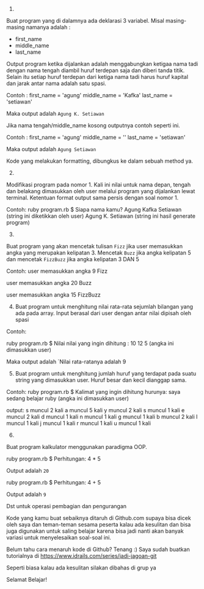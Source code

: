1. 
Buat program yang di dalamnya ada deklarasi 3 variabel. Misal masing-masing namanya adalah :
- first_name
- middle_name
- last_name
   
Output program ketika dijalankan adalah menggabungkan ketigaa nama tadi dengan nama tengah diambil huruf terdepan saja dan  diberi tanda titik. Selain itu setiap huruf terdepan dari ketiga nama tadi harus huruf kapital dan jarak antar nama adalah satu spasi.

Contoh :
first_name = 'agung'
middle_name = 'Kafka'
last_name = 'setiawan'

Maka output adalah `Agung K. Setiawan`

Jika nama tengah/middle_name kosong outputnya contoh seperti ini.

Contoh :
first_name = 'agung'
middle_name = ''
last_name = 'setiawan'

Maka output adalah `Agung Setiawan`

Kode yang melakukan formatting, dibungkus ke dalam sebuah method ya.



2.
Modifikasi program pada nomor 1. Kali ini nilai untuk nama depan, tengah dan belakang dimasukkan oleh user melalui program yang dijalankan lewat terminal. Ketentuan format output sama persis dengan soal nomor 1.
 
Contoh:
ruby program.rb
$ Siapa nama kamu?
Agung Kafka Setiawan (string ini diketikkan oleh user)
Agung K. Setiawan (string ini hasil generate program)
 
 
 
3. 
Buat program yang akan mencetak tulisan `Fizz` jika user memasukkan angka yang merupakan kelipatan 3. Mencetak `Buzz` jika angka kelipatan 5 dan mencetak `FizzBuzz` jika angka kelipatan 3 DAN 5
 
Contoh:
user memasukkan angka 9
Fizz
 
user memasukkan angka 20
Buzz

user memasukkan angka 15
FizzBuzz



4. Buat program untuk menghitung nilai rata-rata sejumlah bilangan yang ada pada array. Input berasal dari user dengan antar nilai dipisah oleh spasi

Contoh:

ruby program.rb
$ Nilai nilai yang ingin dihitung :
10 12 5 (angka ini dimasukkan user)

Maka output adalah `Nilai rata-ratanya adalah 9


5. Buat program untuk menghitung jumlah huruf yang terdapat pada suatu string yang dimasukkan user. Huruf besar dan kecil dianggap sama.

Contoh:
ruby program.rb
$ Kalimat yang ingin dihitung hurunya:
saya sedang belajar ruby (angka ini dimasukkan user)

output:
s muncul 2 kali
a muncul 5 kali
y muncul 2 kali
s muncul 1 kali
e muncul 2 kali
d muncul 1 kali
n muncul 1 kali
g muncul 1 kali
b muncul 2 kali
l muncul 1 kali
j muncul 1 kali
r muncul 1 kali
u muncul 1 kali


6.
Buat program kalkulator menggunakan paradigma OOP.

ruby program.rb
$ Perhitungan:
4 * 5

Output adalah `20`


ruby program.rb
$ Perhitungan:
4 + 5

Output adalah `9`

Dst untuk operasi pembagian dan pengurangan


Kode yang kamu buat sebaiknya ditaruh di Github.com supaya bisa dicek oleh saya dan teman-teman sesama peserta kalau ada kesulitan dan bisa juga digunakan untuk saling belajar karena bisa jadi nanti akan banyak variasi untuk menyelesaikan soal-soal ini.

Belum tahu cara menaruh kode di Github? Tenang :)
Saya sudah buatkan tutorialnya di https://www.idrails.com/series/jadi-jagoan-git

Seperti biasa kalau ada kesulitan silakan dibahas di grup ya

Selamat Belajar!

